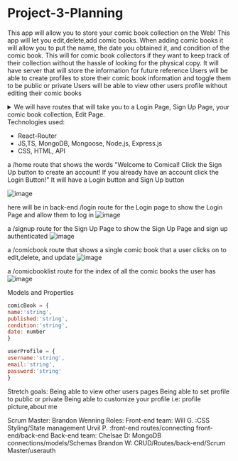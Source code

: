 # Project-3-Planning

This app will allow you to store your comic book collection on the Web!
This app will let you edit,delete,add comic books.
When adding comic books it will allow you to put the name, the date you obtained it, and condition of the comic book.
This will for comic book collectors if they want to keep track of their collection without the hassle of looking for the physical copy.
It will have server that will store the information for future reference
Users will be able to create profiles to store their comic book information and toggle them to be public or private
Users will be able to view other users profile without editing their comic books

<details>

  <summary>We will have routes that will take you to a Login Page, Sign Up Page, your comic book collection, Edit Page.</summary>
  
  # Routes
 <ul>
 <li>/login will take you to the login page</li>
 <li>/signup will take you to the sign up page</li>
 <li>/comicbooklist will take you to your comic book collection</li>
 <li>/comicbook will take you to the comic book you click on and enable you to edit/delete that particular comic book</li>
 <ul>
 
</details>
Technologies used:
<ul>
<li>React-Router</li>
<li>JS,TS, MongoDB, Mongoose, Node.js, Express.js</li>
<li> CSS, HTML, API </li>
</ul>




a /home route that shows the words "Welcome to Comical! Click the Sign Up button to create an account! If you already have an account click the Login Button!" It will have a Login button and Sign Up button

![image](https://user-images.githubusercontent.com/102195640/180117261-880a7a5b-ceb1-455f-b885-c267ffd1ac4d.png)

here will be in back-end /login route for the Login page to show the Login Page and allow them to log in
![image](https://user-images.githubusercontent.com/102195640/180117494-3b2605de-2cd6-4030-ada3-00b064322092.png)


a /signup route for the Sign Up Page to show the Sign Up Page and sign up authenticated
![image](https://user-images.githubusercontent.com/102195640/180117560-37c8fac3-53d9-4f86-8da3-24b78751f28c.png)

a /comicbook route that shows a single comic book that a user clicks on to edit,delete, and update
![image](https://user-images.githubusercontent.com/102195640/180117796-6cea163a-23c4-4e00-814b-ae8650489c23.png)

a /comicbooklist  route for the index of all the comic books the user has
![image](https://user-images.githubusercontent.com/102195640/180117867-c66ac2ef-9455-46b1-aafa-fa45c42de006.png)


Models and Properties
 ```js 
comicBook = {
name:'string',
published:'string',
condition:'string',
date: number
}

userProfile = {
username:'string',
email:'string',
password:'string'
}
```


Stretch goals:
Being able to view other users pages
Being able to set profile to public or private
Being able to customize your profile i.e: profile picture,about me

Scrum Master: Brandon Wenning
Roles:
Front-end team:
Will G. :CSS Styling/State management
Urvil P. :front-end routes/connecting front-end/back-end
Back-end team:
Chelsae D: MongoDB connections/models/Schemas
Brandon W: CRUD/Routes/back-end/Scrum Master/userauth

